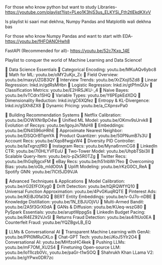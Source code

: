 For those who know python but want to study Libraries-
https://youtube.com/playlist?list=PLeo1K3hjS3us_ELKYSj_Fth2tIEkdKXvV

Is playlist ki saari mat dekhna, Numpy Pandas and Matplotlib wali dekhna bas

For those who know Numpy Pandas and want to start with EDA-
https://youtu.be/fHFOANOHwh8

FastAPI (Recommended for all)-
https://youtu.be/52c7Kxp_14E


Playlist to conquer the world of Machine Learning and Data Science! 

🌟 Data Science Essentials
📌 Categorical Encoding: youtu.be/MKuAQv6ybc8
📌 Math for ML: youtu.be/oMY2uKjx_Zc
📌 Field Overview: youtu.be/maxyUZGB3QY
📌 Interview Trends: youtu.be/XrZXojl5Zd8
📌 Linear Regression: lnkd.in/gdRsMHbn
📌 Logistic Regression: lnkd.in/gtPfmQUv
📌 Classification Metrics: youtu.be/E2HRSJKU-_4
📌 Naive Bayes: youtu.be/IvTCdrx1SHQ
📌 Variable Types: youtu.be/Y6PEpkEdXDQ
📌 Dimensionality Reduction: lnkd.in/gC6XQfez
📌 Entropy & KL-Divergence: lnkd.in/gSXh8ZX8
📌 Dynamic Pricing: youtu.be/a_CXpnsvPa0


🌟 Building Recommendation Systems
📌 Netflix Calibration: youtu.be/DOWXNrBpO4w
📌 Unified ML Model: youtu.be/OKmv9sUrvk8
📌 Evolution of Recsys: youtu.be/lgoyJn7MsH8
📌 Embeddings: youtu.be/DN4S96oHRhE
📌 Approximate Nearest Neighbor: youtu.be/DSQOrBTqmYA
📌 Product Quantizer: youtu.be/50PNumB7s3U
📌 Account Recs: youtu.be/Xqo8fwgjxW4
📌 Diversity PID Controller: youtu.be/laTxgnzjfR0
📌 Instagram Recs: youtu.be/Myna6rnmCG8
📌 LinkedIn CTR: youtu.be/7l0HLYVFEuU
📌 Two-Tower Model: youtu.be/UhpbTSbi3lI
📌 Scalable Query-Item: youtu.be/o-pZk5R0TZg
📌 Twitter Recs: youtu.be/IhGq9jgcxFM
📌 eBay Recs: youtu.be/h51nbWr7feo
📌 Overcoming Bias: youtu.be/oGb_mIdO0tA
📌 Uplift Modeling: youtu.be/rKzG0Ct_ReA
📌 Spotify GNN: youtu.be/7lCt5JD9VJA


🌟 Advanced Techniques & Applications
📌 Model Calibration: youtu.be/rG2EfFOXyg0
📌 Drift Detection: youtu.be/tQjRQWfYQ10
📌 Universal Function Approximation: youtu.be/4PvGKuqRQTE
📌 Pinterest Ads: youtu.be/KEiBJ0fal3Q
📌 BERT Entity Embeddings: youtu.be/v-0J7o-nDBE
📌 Knowledge Distillation: youtu.be/1N_EBJUOjVU
📌 Multi-Armed Bandit: youtu.be/2A5f3GrX0dA
📌 GANs & Diffusion: youtu.be/KUeq-wszG80
📌 PySpark Essentials: youtu.be/aruptWppgSs
📌 LinkedIn Budget Pacing: youtu.be/R4EZ92VJvSI
📌 Returns Fraud Detection: youtu.be/as4i1tUo0EA
📌 Counterfeit Fraud: youtu.be/YQZBgvLB_EQ


🌟 LLMs & Conversational AI
📌 Transparent Machine Learning with GenAI: youtu.be/PPl0MRuCKLo
📌 Chat-GPT Tech: youtu.be/JKoJ5YIr2O4
📌 Conversational AI: youtu.be/MHfzoHC4kek
📌 Pushing LLMs: youtu.be/mF7OM_XU2S4
📌 Finetuning Open-source LLM: youtu.be/lo11Iczb0Vc, youtu.be/paGr-t1wSOQ
📌 Shahrukh Khan LLama V2: youtu.be/gYPwx0DR7zc



